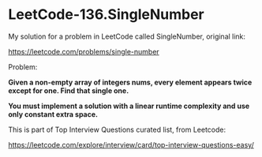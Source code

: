 # LeetCode-136.SingleNumber

My solution for a problem in LeetCode called SingleNumber, original link:

https://leetcode.com/problems/single-number

Problem:

<b>Given a non-empty array of integers nums, every element appears twice except for one. Find that single one.

You must implement a solution with a linear runtime complexity and use only constant extra space.</b>

This is part of Top Interview Questions curated list, from Leetcode:

https://leetcode.com/explore/interview/card/top-interview-questions-easy/
